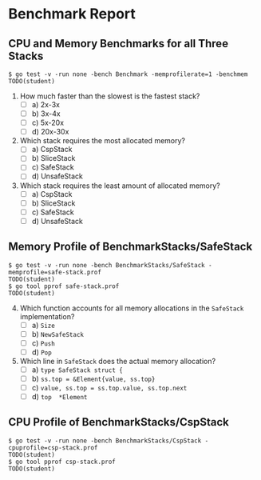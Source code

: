 # Benchmark Report

## CPU and Memory Benchmarks for all Three Stacks

```console
$ go test -v -run none -bench Benchmark -memprofilerate=1 -benchmem
TODO(student)
```

1. How much faster than the slowest is the fastest stack?
    - [ ] a) 2x-3x
    - [ ] b) 3x-4x
    - [ ] c) 5x-20x
    - [ ] d) 20x-30x

2. Which stack requires the most allocated memory?
    - [ ] a) CspStack
    - [ ] b) SliceStack
    - [ ] c) SafeStack
    - [ ] d) UnsafeStack

3. Which stack requires the least amount of allocated memory?
    - [ ] a) CspStack
    - [ ] b) SliceStack
    - [ ] c) SafeStack
    - [ ] d) UnsafeStack

## Memory Profile of BenchmarkStacks/SafeStack

```console
$ go test -v -run none -bench BenchmarkStacks/SafeStack -memprofile=safe-stack.prof
TODO(student)
$ go tool pprof safe-stack.prof
TODO(student)
```

4. Which function accounts for all memory allocations in the `SafeStack` implementation?
    - [ ] a) `Size`
    - [ ] b) `NewSafeStack`
    - [ ] c) `Push`
    - [ ] d) `Pop`

5. Which line in `SafeStack` does the actual memory allocation?
    - [ ] a) `type SafeStack struct {`
    - [ ] b) `ss.top = &Element{value, ss.top}`
    - [ ] c) `value, ss.top = ss.top.value, ss.top.next`
    - [ ] d) `top  *Element`

## CPU Profile of BenchmarkStacks/CspStack

```console
$ go test -v -run none -bench BenchmarkStacks/CspStack -cpuprofile=csp-stack.prof
TODO(student)
$ go tool pprof csp-stack.prof
TODO(student)
```
